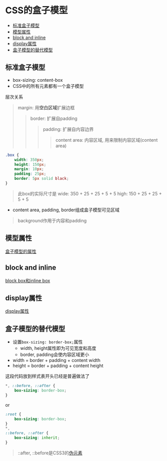 # CSS的盒子模型

- [标准盒子模型](#标准盒子模型)
- [模型属性](#模型属性)
- [block and inline](#block-and-inline)
- [display属性](#display属性)
- [盒子模型的替代模型](#盒子模型的替代模型)

## 标准盒子模型

- box-sizing: content-box
- CSS中的所有元素都有一个盒子模型

层次关系

> margin: 用**空白区域**扩展边框
>> border: 扩展自padding
>>> padding: 扩展自内容边界
>>>> content area: 内容区域, 用来限制内容区域(content area)

```css
.box {
    width: 350px;
    height: 150px;
    margin: 10px;
    padding: 25px;
    border: 5px solid black;
}
```

> 此box的实际尺寸是
> wide: 350 + 25 + 25 + 5 + 5
> high: 150 + 25 + 25 + 5 + 5

- content area, padding, border组成盒子模型可见区域

> background作用于内容和padding

## 模型属性

[盒子模型的属性](CSS_Box_Model_Properties.md)

## block and inline

[block box和inline box](CSS_Box_Model_Sorted.md)

## display属性

[display属性](CSS_Display.md)

## 盒子模型的替代模型

- 设置`box-sizing: border-box;`属性
  - width, height属性即为可见宽度和高度
  - border, padding会使内容区域更小
- width = border + padding + content width
- height = border + padding + content height

这段代码放到样式表开头已经是普遍做法了

```css
*, ::before, ::after {
    box-sizing: border-box;
}
```

or

```css
:root {
    box-sizing: border-box;
}
*,
::before, ::after {
    box-sizing: inherit;
}
```
> ::after, ::before是CSS3的[伪元素](CSS_Selector.md#伪元素选择器)

